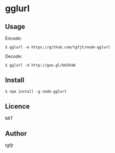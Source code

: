 # gglurl

## Usage

Encode:

```
$ gglurl -e https://github.com/tgfjt/node-gglurl
```

Decode:

```
$ gglurl -d http://goo.gl/bU3VaW
```

## Install

```
$ npm install -g node-gglurl
```

## Licence
MIT

## Author
tgfjt
